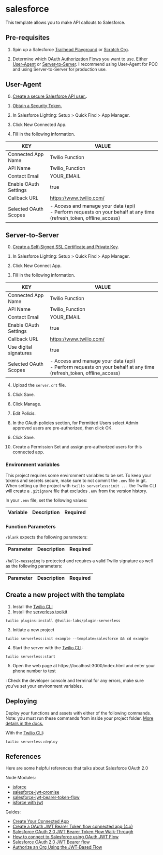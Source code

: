 # salesforce

This template allows you to make API callouts to Salesforce.

## Pre-requisites

1. Spin up a Salesforce [Trailhead Playground](https://trailhead.salesforce.com/content/learn/modules/trailhead_playground_management/create-a-trailhead-playground) or [Scratch Org](https://developer.salesforce.com/docs/atlas.en-us.sfdx_dev.meta/sfdx_dev/sfdx_dev_scratch_orgs.htm).

2. Determine which [OAuth Authorization Flows](https://help.salesforce.com/articleView?id=remoteaccess_oauth_flows.htm&type=5) you want to use. Either [User-Agent](https://help.salesforce.com/articleView?id=remoteaccess_oauth_user_agent_flow.htm&type=5) or [Server-to-Server](https://help.salesforce.com/articleView?id=remoteaccess_oauth_jwt_flow.htm&type=5). I recommend using User-Agent for POC and using Server-to-Server for production use.

## User-Agent

0. [Create a secure Salesforce API user.](https://help.salesforce.com/articleView?id=000331470&type=1&mode=1).

1. [Obtain a Security Token.](https://help.salesforce.com/articleView?id=user_security_token.htm&type=5)

2. In Salesforce Lighting: Setup > Quick Find > App Manager.

3. Click New Connected App.

4. Fill in the following information.

| KEY                   	| VALUE                                                                                                                   	|
|-----------------------	|-------------------------------------------------------------------------------------------------------------------------	|
| Connected App Name    	| Twilio Function                                                                                                         	|
| API Name              	| Twilio_Function                                                                                                         	|
| Contact Email         	| YOUR_EMAIL                                                                                                              	|
| Enable OAuth Settings 	| true                                                                                                                    	|
| Callback URL          	| https://www.twilio.com/                                                                                                 	|
| Selected OAuth Scopes 	| - Access and manage your data (api) <br > - Perform requests on your behalf at any time (refresh_token, offline_access) 	|

## Server-to-Server

0. [Create a Self-Signed SSL Certificate and Private Key](https://trailhead.salesforce.com/content/learn/modules/sfdx_travis_ci/sfdx_travis_ci_connected_app).

1. In Salesforce Lighting: Setup > Quick Find > App Manager.

2. Click New Connect App.

3. Fill in the following information.

| KEY                    	| VALUE                                                                                                                   	|
|------------------------	|-------------------------------------------------------------------------------------------------------------------------	|
| Connected App Name     	| Twilio Function                                                                                                         	|
| API Name               	| Twilio_Function                                                                                                         	|
| Contact Email          	| YOUR_EMAIL                                                                                                              	|
| Enable OAuth Settings  	| true                                                                                                                    	|
| Callback URL           	| https://www.twilio.com/                                                                                                 	|
| Use digital signatures 	| true                                                                                                                    	|
| Selected OAuth Scopes  	| - Access and manage your data (api) <br > - Perform requests on your behalf at any time (refresh_token, offline_access) 	|

4. Upload the `server.crt` file.

5. Click Save.

6. Click Manage.

7. Edit Policis.

8. In the OAuth policies section, for Permitted Users select Admin approved users are pre-authorized, then click OK.

9. Click Save.

10. Create a Permission Set and assign pre-authorized users for this connected app.

### Environment variables

This project requires some environment variables to be set. To keep your tokens and secrets secure, make sure to not commit the `.env` file in git. When setting up the project with `twilio serverless:init ...` the Twilio CLI will create a `.gitignore` file that excludes `.env` from the version history.

In your `.env` file, set the following values:

| Variable | Description | Required |
| :------- | :---------- | :------- |


### Function Parameters

`/blank` expects the following parameters:

| Parameter | Description | Required |
| :-------- | :---------- | :------- |


`/hello-messaging` is protected and requires a valid Twilio signature as well as the following parameters:

| Parameter | Description | Required |
| :-------- | :---------- | :------- |


## Create a new project with the template

1. Install the [Twilio CLI](https://www.twilio.com/docs/twilio-cli/quickstart#install-twilio-cli)
2. Install the [serverless toolkit](https://www.twilio.com/docs/labs/serverless-toolkit/getting-started)

```shell
twilio plugins:install @twilio-labs/plugin-serverless
```

3. Initiate a new project

```
twilio serverless:init example --template=salesforce && cd example
```

4. Start the server with the [Twilio CLI](https://www.twilio.com/docs/twilio-cli/quickstart):

```
twilio serverless:start
```

5. Open the web page at https://localhost:3000/index.html and enter your phone number to test

ℹ️ Check the developer console and terminal for any errors, make sure you've set your environment variables.

## Deploying

Deploy your functions and assets with either of the following commands. Note: you must run these commands from inside your project folder. [More details in the docs.](https://www.twilio.com/docs/labs/serverless-toolkit)

With the [Twilio CLI](https://www.twilio.com/docs/twilio-cli/quickstart):

```
twilio serverless:deploy
```

## References

Here are some helpful references that talks about Salesforce OAuth 2.0

Node Modules:
- [jsforce](https://jsforce.github.io/)
- [salesforce-jwt-promise](https://github.com/ChuckJonas/salesforce-jwt-promise)
- [salesforce-jwt-bearer-token-flow](https://www.npmjs.com/package/salesforce-jwt-bearer-token-flow)
- [jsforce with jwt](https://gist.github.com/jeffdonthemic/de5432f3e308882484f2acea68ebfabd)

Guides:
- [Create Your Connected App](https://trailhead.salesforce.com/content/learn/modules/sfdx_travis_ci/sfdx_travis_ci_connected_app)
- [Create a OAuth JWT Bearer Token flow connected app (4.x)](https://www.drupal.org/docs/8/modules/salesforce-suite/create-a-oauth-jwt-bearer-token-flow-connected-app-4x)
- [Salesforce OAuth 2.0 JWT Bearer Token Flow Walk-Through](https://gist.github.com/booleangate/30d345ecf0617db0ea19c54c7a44d06f)
- [How to connect to Salesforce using OAuth JWT Flow](https://help.talend.com/reader/4cgA8~D~pdi5biHRfSvg_Q/ZoXS~zBdrcuQAx427Yv6Gw)
- [Salesforce OAuth 2.0 JWT Bearer flow](https://mannharleen.github.io/2020-03-03-salesforce-jwt/)
- [Authorize an Org Using the JWT-Based Flow](https://developer.salesforce.com/docs/atlas.en-us.sfdx_dev.meta/sfdx_dev/sfdx_dev_auth_jwt_flow.htm#sfdx_dev_auth_jwt_flow)